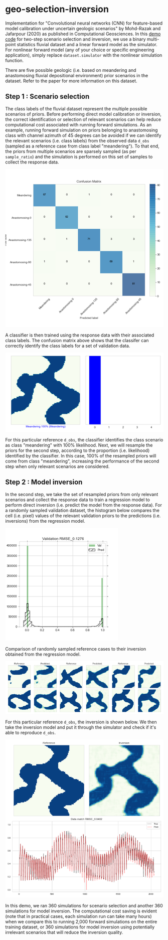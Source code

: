 # geo-selection-inversion

Implementation for "Convolutional neural networks (CNN) for feature-based model calibration under uncertain geologic scenarios" by Mohd-Razak and Jafarpour (2020) as published in Computational Geosciences. In this [demo code](https://github.com/rsyamil/geo-selection-inversion/blob/main/2d-fluvial/geo-selection-inversion-demo.ipynb) for two-step scenario selection and inversion, we use a binary multi-point statistics fluvial dataset and a linear forward model as the simulator. For nonlinear forward model (any of your choice or specific engineering application), simply replace `dataset.simulator` with the nonlinear simulation function.

There are five possible geologic (i.e. based on meandering and anastomosing fluvial depositional environment) prior scenarios in the dataset. Refer to the paper for more information on this dataset.

## Step 1 : Scenario selection

The class labels of the fluvial dataset represent the multiple possible scenarios of priors. Before performing direct model calibration or inversion, the correct identification or selection of relevant scenarios can help reduce computational cost associated with running forward simulations. As an example, running forward simulation on priors belonging to anastomosing class with channel azimuth of 45 degrees can be avoided if we can identify the relevant scenarios (i.e. class labels) from the observed data `d_obs` (sampled as a reference case from class label "meandering"). To that end, the priors from multiple scenarios are sparsely sampled (as per `sample_ratio`) and the simulation is performed on this set of samples to collect the response data. 

![confusion](readme/confusion_matrix.png)

A classifier is then trained using the response data with their associated class labels. The confusion matrix above shows that the classifer can correctly identify the class labels for a set of validation data.  

![prop](readme/proportion.png)

For this particular reference `d_obs`, the classifier identifies the class scenario as class "meandering" with 100% likelihood. Next, we will resample the priors for the second step, according to the proportion (i.e. likelihood) identified by the classifier. In this case, 100% of the resampled priors will come from class "meandering", increasing the performance of the second step when only relevant scenarios are considered.   

## Step 2 : Model inversion

In the second step, we take the set of resampled priors from only relevant scenarios and collect the response data to train a regression model to perform direct inversion (i.e. predict the model from the response data). For a randomly sampled validation dataset, the histogram below compares the cell (i.e. pixel) values of the relevant validation priors to the predictions (i.e. inversions) from the regression model. 

![hist](readme/hist.png)

Comparison of randomly sampled reference cases to their inversion obtained from the regression model. 

![comp](readme/comp.png)

For this particular reference `d_obs`, the inversion is shown below. We then take the inversion model and put it through the simulator and check if it's able to reproduce `d_obs`.

![inv](readme/inv.png)

In this demo, we ran 360 simulations for scenario selection and another 360 simulations for model inversion. The computational cost saving is evident (note that in practical cases, each simulation run can take many hours) when we compare this to running 2,000 forward simulations on the entire training dataset, or 360 simulations for model inversion using potentially irrelevant scenarios that will reduce the inversion quality. 
